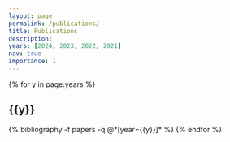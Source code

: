 ```yaml
---
layout: page
permalink: /publications/
title: Publications
description: 
years: [2024, 2023, 2022, 2021]
nav: true
importance: 1
---
```


<div class="publications">

{% for y in page.years %}
  <h2 class="year">{{y}}</h2>
  {% bibliography -f papers -q @*[year={{y}}]* %}
{% endfor %}

</div>
